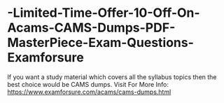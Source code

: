 # -Limited-Time-Offer-10-Off-On-Acams-CAMS-Dumps-PDF-MasterPiece-Exam-Questions-Examforsure
If you want a study material which covers all the syllabus topics then the best choice would be CAMS dumps.  Visit For More Info:   https://www.examforsure.com/acams/cams-dumps.html
